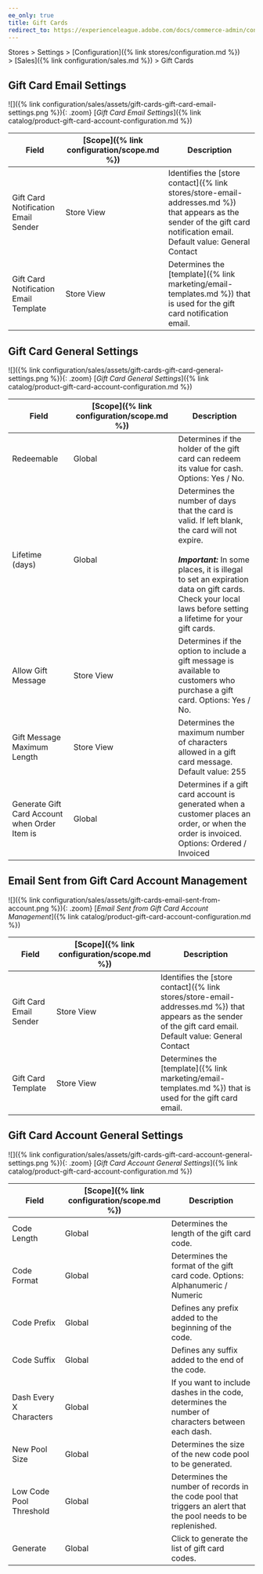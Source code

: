 ```yaml
---
ee_only: true
title: Gift Cards
redirect_to: https://experienceleague.adobe.com/docs/commerce-admin/config/sales/gift-cards.html
---
```


Stores > Settings > [Configuration]({% link stores/configuration.md %}) > [Sales]({% link configuration/sales.md %}) > Gift Cards

## Gift Card Email Settings

![]({% link configuration/sales/assets/gift-cards-gift-card-email-settings.png %}){: .zoom}
[_Gift Card Email Settings_]({% link catalog/product-gift-card-account-configuration.md %})

|Field|[Scope]({% link configuration/scope.md %})|Description|
|--- |--- |--- |
|Gift Card Notification Email Sender|Store View|Identifies the [store contact]({% link stores/store-email-addresses.md %}) that appears as the sender of the gift card notification email. Default value: General Contact|
|Gift Card Notification Email Template|Store View|Determines the [template]({% link marketing/email-templates.md %}) that is used for the gift card notification email.|

## Gift Card General Settings

![]({% link configuration/sales/assets/gift-cards-gift-card-general-settings.png %}){: .zoom}
[_Gift Card General Settings_]({% link catalog/product-gift-card-account-configuration.md %})

|Field|[Scope]({% link configuration/scope.md %})|Description|
|--- |--- |--- |
|Redeemable|Global|Determines if the holder of the gift card can redeem its value for cash. Options: Yes / No.|
|Lifetime (days)|Global|Determines the number of days that the card is valid. If left blank, the card will not expire. <br/><br/>**_Important:_** In some places, it is illegal to set an expiration data on gift cards. Check your local laws before setting a lifetime for your gift cards.|
|Allow Gift Message|Store View|Determines if the option to include a gift message  is available to customers who purchase a gift card. Options: Yes / No.|
|Gift Message Maximum Length|Store View|Determines the maximum number of characters allowed in a gift card message. Default value: 255|
|Generate Gift Card Account when Order Item is|Global|Determines if a gift card account is generated when a customer places an order, or when the order is invoiced. Options: Ordered / Invoiced|

## Email Sent from Gift Card Account Management

![]({% link configuration/sales/assets/gift-cards-email-sent-from-account.png %}){: .zoom}
[_Email Sent from Gift Card Account Management_]({% link catalog/product-gift-card-account-configuration.md %})

|Field|[Scope]({% link configuration/scope.md %})|Description|
|--- |--- |--- |
|Gift Card Email Sender|Store View|Identifies the [store contact]({% link stores/store-email-addresses.md %}) that appears as the sender of the gift card email. Default value: General Contact|
|Gift Card Template|Store View|Determines the [template]({% link marketing/email-templates.md %}) that is used for the gift card email.|

## Gift Card Account General Settings

![]({% link configuration/sales/assets/gift-cards-gift-card-account-general-settings.png %}){: .zoom}
[_Gift Card Account General Settings_]({% link catalog/product-gift-card-account-configuration.md %})

|Field|[Scope]({% link configuration/scope.md %})|Description|
|--- |--- |--- |
|Code Length|Global|Determines the length of the gift card code.|
|Code Format|Global|Determines the format of the gift card code. Options: Alphanumeric / Numeric|
|Code Prefix|Global|Defines any prefix added to the beginning of the code.|
|Code Suffix|Global|Defines any suffix  added to the end of the code.|
|Dash Every X Characters|Global|If you want to include dashes in the code, determines the number of characters between each dash.|
|New Pool Size|Global|Determines the size of the new code pool to be generated.|
|Low Code Pool Threshold|Global|Determines the number of records in the code pool that triggers an alert that the pool needs to be replenished.|
|Generate|Global|Click to generate the list of gift card codes.|
